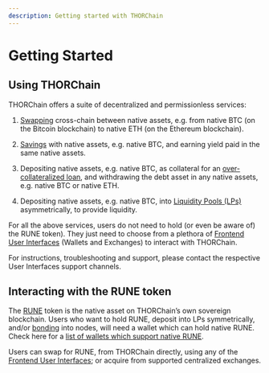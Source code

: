 ```yaml
---
description: Getting started with THORChain
---
```


# Getting Started

## Using THORChain

THORChain offers a suite of decentralized and permissionless services:

1. [Swapping](https://docs.thorchain.org/understanding-thorchain/roles/swapping) cross-chain between native assets, e.g. from native BTC (on the Bitcoin blockchain) to native ETH (on the Ethereum blockchain).

2. [Savings](https://docs.thorchain.org/thorchain-finance/savings) with native assets, e.g. native BTC, and earning yield paid in the same native assets.

3. Depositing native assets, e.g. native BTC, as collateral for an [over-collateralized loan](https://docs.thorchain.org/thorchain-finance/lending), and withdrawing the debt asset in any native assets, e.g. native BTC or native ETH.

4. Depositing native assets, e.g. native BTC, into [Liquidity Pools (LPs)](https://docs.thorchain.org/understanding-thorchain/roles/liquidity-providers) asymmetrically, to provide liquidity.

For all the above services, users do not need to hold (or even be aware of) the RUNE token). They just need to choose from a plethora of [Frontend User Interfaces](https://docs.thorchain.org/ecosystem#exchanges-only) (Wallets and Exchanges) to interact with THORChain.

For instructions, troubleshooting and support, please contact the respective User Interfaces support channels.

## Interacting with the RUNE token

The [RUNE](https://docs.thorchain.org/understanding-thorchain/rune) token is the native asset on THORChain’s own sovereign blockchain. Users who want to hold RUNE, deposit into LPs symmetrically, and/or [bonding](https://docs.thorchain.org/understanding-thorchain/roles/node-operators) into nodes, will need a wallet which can hold native RUNE. Check here for a [list of wallets which support native RUNE](https://docs.thorchain.org/ecosystem#integrated-wallets-and-exchanges).

Users can swap for RUNE, from THORChain directly, using any of the [Frontend User Interfaces](https://docs.thorchain.org/ecosystem#exchanges-only); or acquire from supported centralized exchanges.


